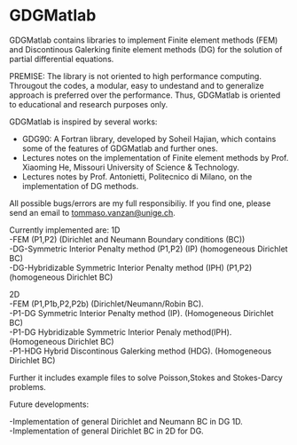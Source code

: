 # GDGMatlab
GDGMatlab contains libraries to implement Finite element methods (FEM) and Discontinous Galerking finite element methods (DG) for the solution of partial differential equations.

PREMISE: The library is not oriented to high performance computing. Througout the codes, a modular, easy to undestand and to generalize approach is preferred over the performance. Thus, GDGMatlab is oriented to educational and research purposes only. 


GDGMatlab is inspired by several works:

- GDG90: A Fortran library, developed by Soheil Hajian, which contains some of the features of GDGMatlab and further ones.
- Lectures notes on the implementation of Finite element methods by Prof. Xiaoming He, Missouri University of Science & Technology.
- Lectures notes by Prof. Antonietti, Politecnico di Milano, on the implementation of DG methods.

 
All possible bugs/errors are my full responsibiliy. 
If you find one, please send an email to tommaso.vanzan@unige.ch.

Currently implemented are:
1D  
-FEM (P1,P2) (Dirichlet and Neumann Boundary conditions (BC))  
-DG-Symmetric Interior Penalty method (P1,P2) (IP)  (homogeneous Dirichlet BC)  
-DG-Hybridizable Symmetric Interior Penalty method (IPH) (P1,P2)  (homogeneous Dirichlet BC)  

2D  
-FEM (P1,P1b,P2,P2b) (Dirichlet/Neumann/Robin BC).  
-P1-DG Symmetric Interior Penalty method (IP). (Homogeneous Dirichlet BC)  
-P1-DG Hybridizable Symmetric Interior Penaly method(IPH). (Homogeneous Dirichlet BC)  
-P1-HDG Hybrid Discontinous Galerking method (HDG). (Homogeneous Dirichlet BC)  

Further it includes example files to solve Poisson,Stokes and Stokes-Darcy problems.


Future developments:

-Implementation of general Dirichlet and Neumann BC in DG 1D.  
-Implementation of general Dirichlet BC in 2D for DG.  
